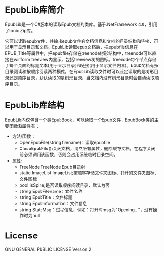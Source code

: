 ﻿# EpubLib库简介

EpubLib是一个C#版本的读取Epub文档的类库。基于.NetFramework 4.0，引用了Ionic.Zip库。

它可以读取epub文件，并输出epub文件的文档信息和文档的目录结构和链接，可以用于显示目录和文档。EpubLib读取epub文档后，把epubfile信息在EPUB_Title等属性中，把epubfile存储在treenode树形结构中，treenode可以直接在winform treeview内显示，包括treeview树的图标。treenode每个节点存储了每个页面的标题文本(用于显示目录)和链接(用于显示文件内容)。Epub文档有按目录阅读和按顺序阅读两种模式，在EpubLib读取文件时可以设定读取的是树形目录还是顺序目录，默认读取的是树形目录，当文档内没有树形目录时会自动读取顺序目录。


# EpubLib库结构

EpubLib内仅包含一个类EpubBook，可以读取一个Epub文件，EpubBook类的主要函数和属性有：

+ 方法/函数：
    - OpenEpubFile(string filename)：读取epubfile
    - CloseEpubFile():关闭文档，清空所有属性，删除缓存文档，在程序关闭前必须调用该函数，否则会占用系统临时目录空间。
+ 属性:
    - TreeNode TreeNode:Epub目录树
    - static ImageList ImageList;按顺序存储文件夹图标、打开的文件夹图标、文件图标
    - bool isSpine;是否读取顺序阅读目录，默认为否
    - string EpubFilename：文件名称
    - string EpubTitle：文件标题
    - string EpubInformation：文件信息
	- string StateMsg：过程信息，例如：打开时msg为"Opening..."，没有操作时为null


# License

GNU GENERAL PUBLIC LICENSE Version 2